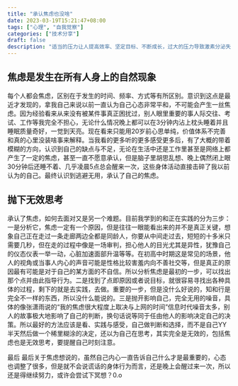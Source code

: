 ```yaml
---
title: "承认焦虑也没啥"
date: 2023-03-19T15:21:47+08:00
tags: ["心理", "自我觉察"]
categories: ["技术分享"]
draft: false
description: "适当的压力让人提高效率、坚定目标、不断成长，过大的压力导致激素分泌失调、系统混论、引起焦虑"
---
```


## 焦虑是发生在所有人身上的自然现象

每个人都会焦虑，区别在于发生的时间、频率、方式等有所区别。意识到这点是最近才发现的，拿我自己来说以前一直认为自己心态非常平和，不可能会产生一丝焦虑。因为经验看来从来没有被某件事真正困扰过，别人眼里重要的事人际交往、考试、工作等我完全不担心，无论什么情况晚上都可以在3分钟内沾上枕头睡着并且睡眠质量奇好，一觉到天亮。现在看来只能用20岁前心思单纯，价值体系不完善和真的心里没装啥事来解释。当我看的更多听的更多感受更多后，有了大概的带着模糊的方向，认识到自己的缺点与不足，无论在生活中还是工作里甚至是网络上都产生了一定的焦虑，甚至一直不愿意承认，但是脑子里胡思乱想、晚上偶然闭上眼30分钟后还睡不着、几乎凌晨5点总会醒来一次，这些身体活动直接击碎了我以前认为的自己。最终认识到逃避无用，承认了自己的焦虑。


## 抛下无效思考

承认了焦虑，如何去面对又是另一个难题。目前我学到的和正在实践的分为三步：一是分析它，焦虑一定有一个原因，但是往往一眼能看出来的并不是真正关键，想象自己正在走过一条走廊两边全都是同龄人，你要从中间走过去，短短的十多米只需要几秒，但在走的过程中像是一场审判，担心他人的目光尤其是异性，犹豫自己的仪态仪表一举一动，心脏加速面部升温等等。在初高中时期这是常见的场景，他人的视角或当事人内心的声音可能是性格比较害羞内向不善社交等，但是真正的原因最有可能是对于自己的某方面的不自信。所以分析焦虑是最初的一步，可以找出那个点并由此指导行为。二是找到了点即原因或者说目标，就很容易寻找出各种具体的过程，剩下的就是去实践，去做。重要的一步，但是没什么好说的，知和行是完全不一样的东西，所以没什么能说的。三是抛开影响自己，完全无用的噪音，具体的像张潇雨说的“我的焦虑很大程度上取决与上网的时间”信息时代噪音太多，别人的故事极大地影响了自己的判断，换句话说等同于任由他人的影响决定自己的决策。所以最好的方法应该是看、实践与感受，自己做判断和选择，而不是自己YY半天然后做一个稀里糊涂的决定，还以为自己在思考，其实完全是无效的，包括焦虑也是无效思考，要提醒自己时刻注意。

最后
最后关于焦虑想说的，虽然自己内心一直告诉自己什么才是最重要的，心态也调整了很多，但是就不会说谎话的身体行为而言，还是晚上会醒过来一次，所以还是得继续努力，或许会尝试下冥想？0.o


